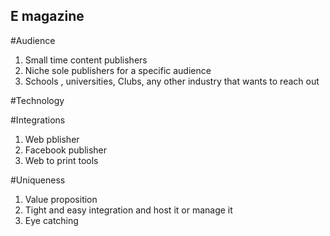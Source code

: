## E magazine

#Audience
1. Small time content publishers
2. Niche sole publishers for a specific audience
3. Schools , universities, Clubs, any other industry that wants to reach out


#Technology


#Integrations
1. Web pblisher
2. Facebook publisher
3. Web to print tools

#Uniqueness
1. Value proposition
2. Tight and easy integration and host it or manage it
3. Eye catching
